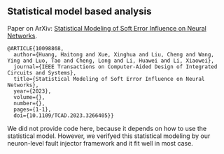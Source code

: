 ## Statistical model based analysis

Paper on ArXiv: [Statistical Modeling of Soft Error Influence on Neural Networks](https://arxiv.org/abs/2210.05876). 

```
@ARTICLE{10098868,
  author={Huang, Haitong and Xue, Xinghua and Liu, Cheng and Wang, Ying and Luo, Tao and Cheng, Long and Li, Huawei and Li, Xiaowei},
  journal={IEEE Transactions on Computer-Aided Design of Integrated Circuits and Systems}, 
  title={Statistical Modeling of Soft Error Influence on Neural Networks}, 
  year={2023},
  volume={},
  number={},
  pages={1-1},
  doi={10.1109/TCAD.2023.3266405}}
```

We did not provide code here, because it depends on how to use the statistical model. However, we verifyed this statistical modeling by our neuron-level fault injector framework and it fit well in most case. 
